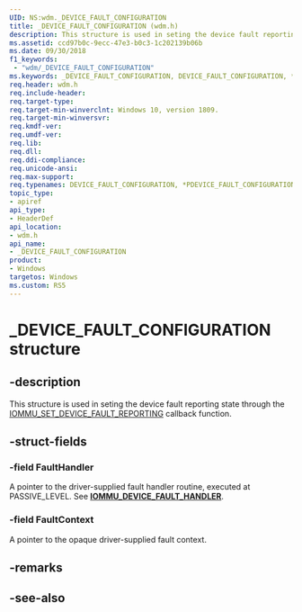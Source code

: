 ```yaml
---
UID: NS:wdm._DEVICE_FAULT_CONFIGURATION
title: _DEVICE_FAULT_CONFIGURATION (wdm.h)
description: This structure is used in seting the device fault reporting state
ms.assetid: ccd97b0c-9ecc-47e3-b0c3-1c202139b06b
ms.date: 09/30/2018
f1_keywords:
 - "wdm/_DEVICE_FAULT_CONFIGURATION"
ms.keywords: _DEVICE_FAULT_CONFIGURATION, DEVICE_FAULT_CONFIGURATION, *PDEVICE_FAULT_CONFIGURATION, 
req.header: wdm.h
req.include-header:
req.target-type:
req.target-min-winverclnt: Windows 10, version 1809.
req.target-min-winversvr:
req.kmdf-ver:
req.umdf-ver:
req.lib:
req.dll:
req.ddi-compliance:
req.unicode-ansi:
req.max-support:
req.typenames: DEVICE_FAULT_CONFIGURATION, *PDEVICE_FAULT_CONFIGURATION
topic_type: 
- apiref
api_type: 
- HeaderDef
api_location: 
- wdm.h
api_name: 
- _DEVICE_FAULT_CONFIGURATION
product:
- Windows
targetos: Windows
ms.custom: RS5
---
```


# _DEVICE_FAULT_CONFIGURATION structure

## -description
This structure is used in seting the device fault reporting state through the [IOMMU_SET_DEVICE_FAULT_REPORTING](nc-wdm-iommu_set_device_fault_reporting.md) callback function.

## -struct-fields

### -field FaultHandler
A pointer to the driver-supplied fault handler routine, executed at PASSIVE_LEVEL. See [**IOMMU_DEVICE_FAULT_HANDLER**](nc-wdm-iommu_device_fault_handler.md).

### -field FaultContext
A pointer to the opaque driver-supplied fault context.

## -remarks

## -see-also
